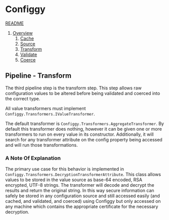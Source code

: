 # Configgy

[README](../../README.md)

1. [Overview](../1-Overview.md)
    1. [Cache](1-Cache.md)
    2. [Source](2-Source.md)
    3. [Transform](3-Transform.md)
    4. [Validate](4-Validate.md)
    5. [Coerce](5-Coerce.md)

## Pipeline - Transform

The third pipeline step is the transform step. This step allows raw configuration values to be altered before being validated and coerced into the correct type.

All value transformers must implement `Configgy.Transformers.IValueTransformer`.

The default transformer is `Configgy.Transformers.AggregateTransformer`. By default this transformer does nothing, however it can be given one or more transformers to run on every value in its constructor. Additionally, it will search for any transformer attribute on the config property being accessed and will run those transformations.

### A Note Of Explanation

The primary use case for this behavior is implemented in `Configgy.Transformers.DecryptionTransformerAttribute`. This class allows values to be stored in the value source as base-64 encoded, RSA encrypted, UTF-8 strings. The transformer will decode and decrypt the results and return the original string. In this way secure information can safely be stored in any configuration source and still accessed easily (and cached, and validated, and coerced) using Configgy but only accessed on any machine which contains the appropriate certificate for the necessary decryption.